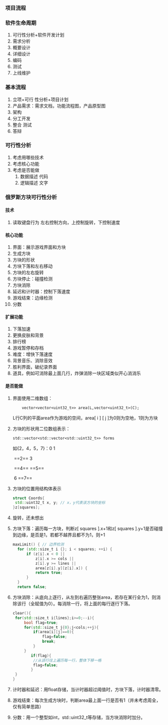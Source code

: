 ### 项目流程

### 软件生命周期

1. 可行性分析+软件开发计划
2. 需求分析
3. 概要设计
4. 详细设计
5. 编码
6. 测试
7. 上线维护



### 基本流程

1. 立项+可行 性分析+项目计划
2. 产品需求：需求文档，功能流程图，产品原型图
3. 架构
4. 分工开发
5. 整合 测试
6. 答辩



### 可行性分析

1. 考虑用哪些技术
2. 考虑核心功能
3. 考虑是否能做
   1. 数据描述 代码
   2. 逻辑描述 文字



### 俄罗斯方块可行性分析

#### 技术

1. 读取键盘行为 左右控制方向，上控制旋转，下控制速度



#### 核心功能

1. 界面：展示游戏界面和方块
2. 生成方块
3. 方块的形状
4. 方块下落和左右移动
5. 方块的左右旋转
6. 方块停止：碰撞检测
7. 方块消除
8. 延迟和计时器：控制下落速度
9. 游戏结束：边缘检测
10. 分数

#### 扩展功能

1. 下落加速
2. 更换皮肤和背景
3. 排行榜
4. 游戏暂停和存档
5. 难度：增快下落速度
6. 背景音乐、消除音效
7. 胜利界面，破纪录界面
8. 道具，例如可消除最上面几行，炸弹消除一块区域类似开心消消乐

#### 是否能做

1. 界面使用二维数组：

   `	vector<vector<uint32_t>> area(L,vector<uint32_t>(C);`

   L行C列的平面area作为游戏的空间，area[ i ] [ j ]为0则为空地，1则为方块

2. 方块的形状用二位数组表示：

   `std::vector<std::vector<std::uint32_t>> forms`

   如{2，4，5，7}：0 1

   ​								==2== 3

   ​								==4== ==5==

   ​								6 ==7==

3. 方块的位置用结构体表示

   ```cpp
   struct Coords{
   	std::uint32_t x, y; // x，y代表该方块的坐标
   }z[squares];
   ```

4. 旋转，还未想出

5. 方块下落：遍历每一方块，判断z[ squares ].x+1和z[ squares ].y+1是否碰撞到边缘，是否是1，若都不越界且都不为1，则+1

      ```cpp
      maxLimit() { // 边界检测
      	for (std::size_t i {}; i < squares; ++i) {
      		if (z[i].x < 0 ||
      			z[i].x >= cols ||
      			z[i].y >= lines ||
      			area[z[i].y][z[i].x]) {
      			return true;
      		}
      	}
      	return false;
      ```


6. 方块消除：从底向上逐行，从左到右遍历整张area，若存在某行全为1，则消除该行（全赋值为0）。每消除一行，将上面的每行逐行下落。

   ```cpp
   clear(){
   	for(std::size_t i{lines};i>=0;--i){
   		bool flag=true;
   		for(std::size_t j{0};j<cols;++j){
   			if(area[i][j]==0){
   				flag=false;
   				break;
   			}
   		}
           if(flag){
           	//从该行往上遍历每一行，整体下移一格
           	flag=false;
           }
   	}
   }
   ```


7. 计时器和延迟：用float存储，当计时器超过阈值时，方块下落，计时器清零。
8. 游戏结束：每次生成方块时，判断area最上面一行是否有1（并未考虑周全，仅有简单思路）
9. 分数：用一个整型如int，std::uint32_t等存储，当方块消除时加分。
